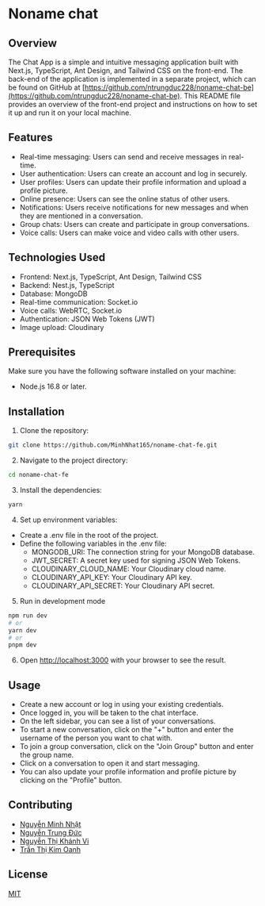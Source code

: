 # Noname chat

## Overview

The Chat App is a simple and intuitive messaging application built with Next.js, TypeScript, Ant Design, and Tailwind CSS on the front-end. The back-end of the application is implemented in a separate project, which can be found on GitHub at [https://github.com/ntrungduc228/noname-chat-be](https://github.com/ntrungduc228/noname-chat-be). This README file provides an overview of the front-end project and instructions on how to set it up and run it on your local machine.

## Features
* Real-time messaging: Users can send and receive messages in real-time.
* User authentication: Users can create an account and log in securely.
* User profiles: Users can update their profile information and upload a profile picture.
* Online presence: Users can see the online status of other users.
* Notifications: Users receive notifications for new messages and when they are mentioned in a conversation.
* Group chats: Users can create and participate in group conversations.
* Voice calls: Users can make voice and video calls with other users.

## Technologies Used

* Frontend: Next.js, TypeScript, Ant Design, Tailwind CSS
* Backend: Nest.js, TypeScript
* Database: MongoDB
* Real-time communication: Socket.io
* Voice calls: WebRTC, Socket.io
* Authentication: JSON Web Tokens (JWT)
* Image upload: Cloudinary

## Prerequisites
Make sure you have the following software installed on your machine:

* Node.js 16.8 or later.



## Installation
1. Clone the repository:

```bash
git clone https://github.com/MinhNhat165/noname-chat-fe.git
```

2. Navigate to the project directory:

```bash
cd noname-chat-fe
```

3. Install the dependencies:
```bash
yarn
```

4. Set up environment variables:

* Create a .env file in the root of the project.
* Define the following variables in the .env file:
  * MONGODB_URI: The connection string for your MongoDB database.
  * JWT_SECRET: A secret key used for signing JSON Web Tokens.
  * CLOUDINARY_CLOUD_NAME: Your Cloudinary cloud name.
  * CLOUDINARY_API_KEY: Your Cloudinary API key.
  * CLOUDINARY_API_SECRET: Your Cloudinary API secret.

5. Run in development mode

```bash
npm run dev
# or
yarn dev
# or
pnpm dev
```
6. Open [http://localhost:3000](http://localhost:3000) with your browser to see the result.



## Usage
* Create a new account or log in using your existing credentials.
* Once logged in, you will be taken to the chat interface.
* On the left sidebar, you can see a list of your conversations.
* To start a new conversation, click on the "+" button and enter the username of the person you want to chat with.
* To join a group conversation, click on the "Join Group" button and enter the group name.
* Click on a conversation to open it and start messaging.
* You can also update your profile information and profile picture by clicking on the "Profile" button.

## Contributing

* [Nguyễn Minh Nhật](https://github.com/minhnhat165)
* [Nguyễn Trung Đức](https://github.com/ntrungduc228)
* [Nguyễn Thị Khánh Vi](https://github.com/khanhvi294)
* [Trần Thị Kim Oanh](https://github.com/kimoanhxinh)


## License

[MIT](https://choosealicense.com/licenses/mit/)
